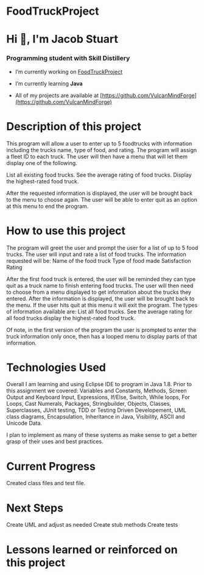 # FoodTruckProject

# Hi 👋, I'm Jacob Stuart
### Programming student with Skill Distillery

- I’m currently working on [FoodTruckProject](https://github.com/VulcanMindForge/FoodTruckProject)

- I’m currently learning **Java**

- All of my projects are available at [https://github.com/VulcanMindForge](https://github.com/VulcanMindForge)

# Description of this project
This program will allow a user to enter up to 5 foodtrucks with information including the trucks name, type of food, and rating. The program will assign a fleet ID to each truck. The user will then have a menu that will let them display one of the following.

List all existing food trucks.
See the average rating of food trucks.
Display the highest-rated food truck.

After the requested information is displayed, the user will be brought back to the menu to choose again. The user will be able to enter quit as an option at this menu to end the program.

# How to use this project
The program will greet the user and prompt the user for a list of up to 5 food trucks. The user will input and rate a list of food trucks. The information requested will be:
Name of the food truck
Type of food made
Satisfaction Rating

After the first food truck is entered, the user will be reminded they can type quit as a truck name to finish entering food trucks. The user will then need to choose from a menu displayed to get information about the trucks they entered. After the information is displayed, the user will be brought back to the menu. If the user hits quit at this menu it will exit the program. The types of information available are:
List all food trucks.
See the average rating for all food trucks
display the highest-rated food truck.

Of note, in the first version of the program the user is prompted to enter the truck information only once, then has a looped menu to display parts of that information.


# Technologies Used
Overall I am learning and using Eclipse IDE to program in Java 1.8. Prior to this assignment we covered: Variables and Constants, Methods, Screen Output and Keyboard Input, Expressions, If/Else, Switch, While loops, For Loops, Cast Numerals, Packages, Stringbuilder, Objects, Classes, Superclasses, JUnit testing, TDD or Testing Driven Developement, UML class diagrams, Encapsulation, Inheritance in Java, Visibility, ASCII and Unicode Data.

I plan to implement as many of these systems as make sense to get a better grasp of their uses 
and best practices.

# Current Progress
Created class files and test file.

# Next Steps
Create UML and adjust as needed
Create stub methods
Create tests


# Lessons learned or reinforced on this project


